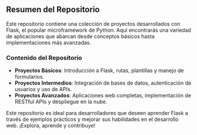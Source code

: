 ## Resumen del Repositorio

Este repositorio contiene una colección de proyectos desarrollados con Flask, el popular microframework de Python. Aquí encontrarás una variedad de aplicaciones que abarcan desde conceptos básicos hasta implementaciones más avanzadas. 

### Contenido del Repositorio

- **Proyectos Básicos**: Introducción a Flask, rutas, plantillas y manejo de formularios.
- **Proyectos Intermedios**: Integración de bases de datos, autenticación de usuarios y uso de APIs.
- **Proyectos Avanzados**: Aplicaciones web completas, implementación de RESTful APIs y despliegue en la nube.

Este repositorio es ideal para desarrolladores que deseen aprender Flask a través de ejemplos prácticos y mejorar sus habilidades en el desarrollo web. ¡Explora, aprende y contribuye!

